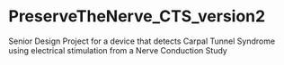 # PreserveTheNerve_CTS_version2
Senior Design Project for a device that detects Carpal Tunnel Syndrome using electrical stimulation from a Nerve Conduction Study 
